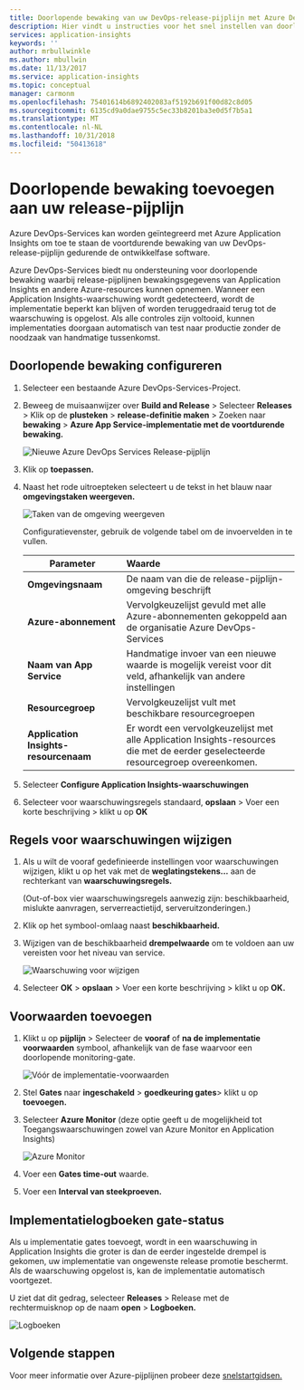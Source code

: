 ```yaml
---
title: Doorlopende bewaking van uw DevOps-release-pijplijn met Azure DevOps en Azure Application Insights | Microsoft Docs
description: Hier vindt u instructies voor het snel instellen van doorlopende bewaking met Application Insights
services: application-insights
keywords: ''
author: mrbullwinkle
ms.author: mbullwin
ms.date: 11/13/2017
ms.service: application-insights
ms.topic: conceptual
manager: carmonm
ms.openlocfilehash: 75401614b6892402083af5192b691f00d82c8d05
ms.sourcegitcommit: 6135cd9a0dae9755c5ec33b8201ba3e0d5f7b5a1
ms.translationtype: MT
ms.contentlocale: nl-NL
ms.lasthandoff: 10/31/2018
ms.locfileid: "50413618"
---
```

# <a name="add-continuous-monitoring-to-your-release-pipeline"></a>Doorlopende bewaking toevoegen aan uw release-pijplijn

Azure DevOps-Services kan worden geïntegreerd met Azure Application Insights om toe te staan de voortdurende bewaking van uw DevOps-release-pijplijn gedurende de ontwikkelfase software. 

Azure DevOps-Services biedt nu ondersteuning voor doorlopende bewaking waarbij release-pijplijnen bewakingsgegevens van Application Insights en andere Azure-resources kunnen opnemen. Wanneer een Application Insights-waarschuwing wordt gedetecteerd, wordt de implementatie beperkt kan blijven of worden teruggedraaid terug tot de waarschuwing is opgelost. Als alle controles zijn voltooid, kunnen implementaties doorgaan automatisch van test naar productie zonder de noodzaak van handmatige tussenkomst. 

## <a name="configure-continuous-monitoring"></a>Doorlopende bewaking configureren

1. Selecteer een bestaande Azure DevOps-Services-Project.

2. Beweeg de muisaanwijzer over **Build and Release** > Selecteer **Releases** > Klik op de **plusteken** > **release-definitie maken** > Zoeken naar **bewaking** > **Azure App Service-implementatie met de voortdurende bewaking.**

   ![Nieuwe Azure DevOps Services Release-pijplijn](media/app-insights-vsts-continuous-monitoring/001.png)

3. Klik op **toepassen.**

4. Naast het rode uitroepteken selecteert u de tekst in het blauw naar **omgevingstaken weergeven.**

   ![Taken van de omgeving weergeven](media/app-insights-vsts-continuous-monitoring/002.png)

   Configuratievenster, gebruik de volgende tabel om de invoervelden in te vullen.

    | Parameter        | Waarde |
   | ------------- |:-----|
   | **Omgevingsnaam**      | De naam van die de release-pijplijn-omgeving beschrijft |
   | **Azure-abonnement** | Vervolgkeuzelijst gevuld met alle Azure-abonnementen gekoppeld aan de organisatie Azure DevOps-Services|
   | **Naam van App Service** | Handmatige invoer van een nieuwe waarde is mogelijk vereist voor dit veld, afhankelijk van andere instellingen |
   | **Resourcegroep**    | Vervolgkeuzelijst vult met beschikbare resourcegroepen |
   | **Application Insights-resourcenaam** | Er wordt een vervolgkeuzelijst met alle Application Insights-resources die met de eerder geselecteerde resourcegroep overeenkomen.

5. Selecteer **Configure Application Insights-waarschuwingen**

6. Selecteer voor waarschuwingsregels standaard, **opslaan** > Voer een korte beschrijving > klikt u op **OK**

## <a name="modify-alert-rules"></a>Regels voor waarschuwingen wijzigen

1. Als u wilt de vooraf gedefinieerde instellingen voor waarschuwingen wijzigen, klikt u op het vak met de **weglatingstekens...**  aan de rechterkant van **waarschuwingsregels.**

   (Out-of-box vier waarschuwingsregels aanwezig zijn: beschikbaarheid, mislukte aanvragen, serverreactietijd, serveruitzonderingen.)

2. Klik op het symbool-omlaag naast **beschikbaarheid.**

3. Wijzigen van de beschikbaarheid **drempelwaarde** om te voldoen aan uw vereisten voor het niveau van service.

   ![Waarschuwing voor wijzigen](media/app-insights-vsts-continuous-monitoring/003.png)

4. Selecteer **OK** > **opslaan** > Voer een korte beschrijving > klikt u op **OK.**

## <a name="add-deployment-conditions"></a>Voorwaarden toevoegen

1. Klikt u op **pijplijn** > Selecteer de **vooraf** of **na de implementatie voorwaarden** symbool, afhankelijk van de fase waarvoor een doorlopende monitoring-gate.

   ![Vóór de implementatie-voorwaarden](media/app-insights-vsts-continuous-monitoring/004.png)

2. Stel **Gates** naar **ingeschakeld** > **goedkeuring gates**> klikt u op **toevoegen.**

3. Selecteer **Azure Monitor** (deze optie geeft u de mogelijkheid tot Toegangswaarschuwingen zowel van Azure Monitor en Application Insights)

    ![Azure Monitor](media/app-insights-vsts-continuous-monitoring/005.png)

4. Voer een **Gates time-out** waarde.

5. Voer een **Interval van steekproeven.**

## <a name="deployment-gate-status-logs"></a>Implementatielogboeken gate-status

Als u implementatie gates toevoegt, wordt in een waarschuwing in Application Insights die groter is dan de eerder ingestelde drempel is gekomen, uw implementatie van ongewenste release promotie beschermt. Als de waarschuwing opgelost is, kan de implementatie automatisch voortgezet.

U ziet dat dit gedrag, selecteer **Releases** > Release met de rechtermuisknop op de naam **open** > **Logboeken.**

![Logboeken](media/app-insights-vsts-continuous-monitoring/006.png)

## <a name="next-steps"></a>Volgende stappen

Voor meer informatie over Azure-pijplijnen probeer deze [snelstartgidsen.](https://docs.microsoft.com/azure/devops/pipelines)
